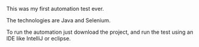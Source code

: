 This was my first automation test ever.

The technologies are Java and Selenium.

To run the automation just download the project, and run the test using an IDE like IntelliJ or eclipse.

